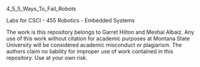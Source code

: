 4_5_5_Ways_To_Fail_Robots

Labs for CSCI - 455 Robotics - Embedded Systems

The work is this repository belongs to Garret Hilton and Meshal Albaiz. Any use of this work without citation for academic purposes at Montana State University will be considered academic misconduct or plagiarism. The authors claim no liability for improper use of work contained in this repository. Use at your own risk.
